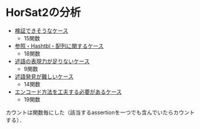 
# HorSat2の分析

+ [検証できそうなケース](./Possible.md)
    + 15関数
+ [参照・Hashtbl・配列に関するケース](./Reference-Hashtbl-Array.md)
    + 18関数
+ [述語の表現力が足りないケース](./ExpressionPower.md)
    + 9関数
+ [述語発見が難しいケース](./PredicateDiscovery.md)
    + 14関数
+ [エンコード方法を工夫する必要があるケース](./ListEncode.md)
    + 19関数

カウントは関数毎にした（該当するassertionを一つでも含んでいたらカウントする）．

